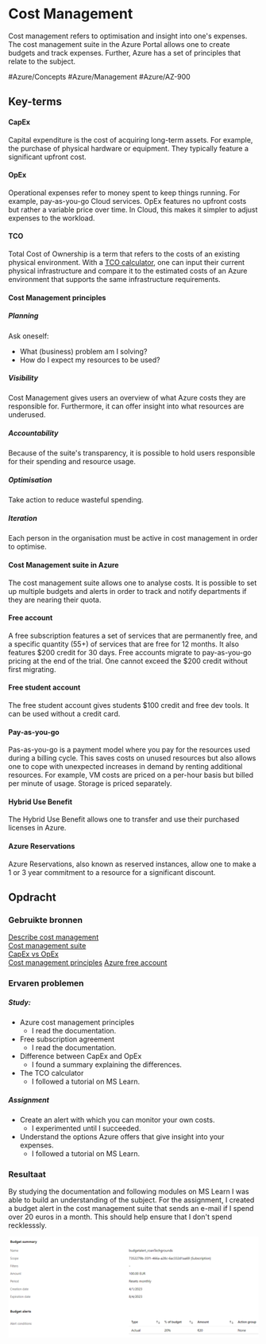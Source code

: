 # Cost Management
Cost management refers to optimisation and insight into one's expenses. The cost management suite in the Azure Portal allows one to create budgets and track expenses. Further, Azure has a set of principles that relate to the subject.

#Azure/Concepts #Azure/Management #Azure/AZ-900

## Key-terms
#### CapEx
Capital expenditure is the cost of acquiring long-term assets. For example, the purchase of physical hardware or equipment. They typically feature a significant upfront cost.

#### OpEx
Operational expenses refer to money spent to keep things running. For example, pay-as-you-go Cloud services. OpEx features no upfront costs but rather a variable price over time. In Cloud, this makes it simpler to adjust expenses to the workload.

#### TCO
Total Cost of Ownership is a term that refers to the costs of an existing physical environment. With a [TCO calculator](https://azure.microsoft.com/en-us/pricing/calculator/), one can input their current physical infrastructure and compare it to the estimated costs of an Azure environment that supports the same infrastructure requirements.

#### Cost Management principles
##### Planning
Ask oneself:
* What (business) problem am I solving?
* How do I expect my resources to be used?

##### Visibility
Cost Management gives users an overview of what Azure costs they are responsible for. Furthermore, it can offer insight into what resources are underused.

##### Accountability
Because of the suite's transparency, it is possible to hold users responsible for their spending and resource usage.

##### Optimisation
Take action to reduce wasteful spending.

##### Iteration
Each person in the organisation must be active in cost management in order to optimise. 

#### Cost Management suite in Azure
The cost management suite allows one to analyse costs. It is possible to set up multiple budgets and alerts in order to track and notify departments if they are nearing their quota.

#### Free account
A free subscription features a set of services that are permanently free, and a specific quantity (55+) of services that are free for 12 months. It also features $200 credit for 30 days. Free accounts migrate to pay-as-you-go pricing at the end of the trial. One cannot exceed the $200 credit without first migrating.

#### Free student account
The free student account gives students $100 credit and free dev tools. It can be used without a credit card.

#### Pay-as-you-go
Pas-as-you-go is a payment model where you pay for the resources used during a billing cycle. This saves costs on unused resources but also allows one to cope with unexpected increases in demand by renting additional resources. For example, VM costs are priced on a per-hour basis but billed per minute of usage. Storage is priced separately.

#### Hybrid Use Benefit
The Hybrid Use Benefit allows one to transfer and use their purchased licenses in Azure.

#### Azure Reservations
Azure Reservations, also known as reserved instances, allow one to make a 1 or 3 year commitment to a resource for a significant discount.

## Opdracht

### Gebruikte bronnen
[Describe cost management](https://learn.microsoft.com/en-us/training/modules/describe-cost-management-azure/)  
[Cost management suite](https://learn.microsoft.com/nl-nl/azure/cost-management-billing/cost-management-billing-overview)  
[CapEx vs OpEx](https://www.cloudzero.com/blog/capex-vs-opex)  
[Cost management principles](https://learn.microsoft.com/en-us/azure/cost-management-billing/costs/cost-mgt-best-practices)
[Azure free account](https://learn.microsoft.com/en-us/azure/cost-management-billing/manage/create-free-services)

### Ervaren problemen
##### Study:
* Azure cost management principles
	* I read the documentation.
* Free subscription agreement
	* I read the documentation.
* Difference between CapEx and OpEx
	* I found a summary explaining the differences.
* The TCO calculator
	* I followed a tutorial on MS Learn.

##### Assignment
* Create an alert with which you can monitor your own costs.
	* I experimented until I succeeded.
* Understand the options Azure offers that give insight into your expenses.
	* I followed a tutorial on MS Learn.

### Resultaat
By studying the documentation and following modules on MS Learn I was able to build an understanding of the subject. For the assignment, I created a budget alert in the cost management suite that sends an e-mail if I spend over 20 euros in a month. This should help ensure that I don't spend recklesssly.

![Cost Management ss](../../00_includes/AZ-02_screenshot1.png)
